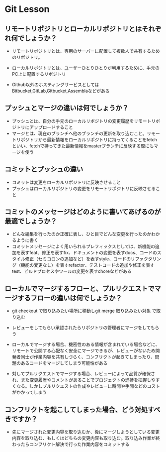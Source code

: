# Git Lesson

## リモートリポジトリとローカルリポジトリとはそれぞれ何でしょうか？
- リモートリポジトリとは、専用のサーバーに配置して複数人で共有するためのリポジトリ。
- ローカルリポジトリとは、ユーザーひとりひとりが利用するために、手元のPC上に配置するリポジトリ

- Github以外のホスティングサービスとしてはBitbucket,GitLab,Gitbucket,Assemblaなどがある

## プッシュとマージの違いは何でしょうか？
- プッシュとは、自分の手元のローカルリポジトリの変更履歴をリモートリポジトリにアップロードすること
- マージとは、現在のブランチへ他のブランチの更新を取り込むこと。リモートリポジトリから最新情報をローカルリポジトリに持ってくることをfetchといい、fetchで持ってきた最新情報をmasterブランチに反映する際にもマージを使う


## コミットとプッシュの違い
- コミットは変更をローカルリポジトリに反映させること
- プッシュはローカルリポジトリの変更をリモートリポジトリに反映させること

## コミットのメッセージはどのように書いてあげるのが最適でしょうか？
- どんな編集を行ったのか正確に表し、ひと目でどんな変更を行ったのかわかるように書く
- コミットメッセージによく用いられるプレフィックスとしては、新機能の追加を表すfeat、修正を表すfix、ドキュメントの変更を表すdocs、コードのスタイル修正（セミコロンの追加など）を表すstyle、コードのリファクタリング（機能の変更なし）を表すrefactor、テストコードの追加や修正を表すtest、ビルドプロセスやツールの変更を表すchoreなどがある


## ローカルでマージするフローと、プルリクエストでマージするフローの違いは何でしょうか？
- git checkout で取り込みたい場所に移動しgit merge 取り込みたい対象 で取り込む
- レビューをしてもらい承認されたらリポジトリの管理者にマージをしてもらう

- ローカルでマージする場合、機密性のある情報が含まれている場合などに、リモートで公開する心配なく安全にマージできるが、レビューがないため開発者同士が作業内容を共有しづらく、コンフリクトが起きてしまったり、問題のあるコードをマージしてしまう可能性がある

- 対してプルリクエストでマージする場合、レビューによって品質が確保され、また変更履歴やコメントがあることでプロジェクトの進捗を把握しやすくなる。しかしプルリクエストの作成やレビューに時間や手間などのコストがかかってしまう

## コンフリクトを起こしてしまった場合、どう対処すべきですか？
- 先にマージされた変更内容を取り込むか、後にマージしようとしている変更内容を取り込む、もしくはどちらの変更内容も取り込む。取り込み作業が終わったらコンフリクト解決で行った作業内容をコミットする